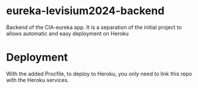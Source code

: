 # eureka-levisium2024-backend
Backend of the CIA-eureka app. It is a separation of the initial project to allows automatic and easy deployment on Heroku

# Deployment
With the added Procfile, to deploy to Heroku, you only need to link this repo with the Heroku services. 
